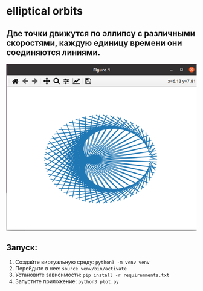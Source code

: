 # elliptical orbits 

## Две точки движутся по эллипсу с различными скоростями, каждую единицу времени они соединяются линиями. 
![plot](./image.png)

## Запуск:

1. Создайте виртуальную среду: `python3 -m venv venv`
2. Перейдите в нее: `source venv/bin/activate`
3. Установите зависимости: `pip install -r requiremments.txt`
4. Запустите приложение: `python3 plot.py`

